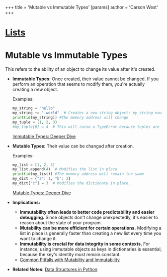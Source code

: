 +++
 title = 'Mutable vs Immutable Types'
[params]
	author = 'Carson West'
+++
# [Lists](./../lists/)
# Mutable vs Immutable Types

This refers to the ability of an object to change its value after it's created.

* **Immutable Types:**  Once created, their value cannot be changed.  If you perform an operation that seems to modify them, you're actually creating a *new* object.

    Examples:
    ```python
    my_string = "hello"
    my_string += " world"  # Creates a new string object; my_string now points to this new object.
    print(id(my_string)) #The memory address will change
    my_tuple = (1, 2, 3)
    #my_tuple[0] = 4  # This will raise a TypeError because tuples are immutable.
    ```
    [Immutable Types: Deeper Dive](./../immutable-types:-deeper-dive/)


* **Mutable Types:** Their value can be changed after creation.

    Examples:
    ```python
    my_list = [1, 2, 3]
    my_list.append(4)  # Modifies the list in place.
    print(id(my_list)) #The memory address will remain the same
    my_dict = {"a": 1, "b": 2}
    my_dict["c"] = 3  # Modifies the dictionary in place.
    ```
    [Mutable Types: Deeper Dive](./../mutable-types:-deeper-dive/)


* **Implications:**

    * **Immutability often leads to better code predictability and easier debugging.**  Since objects don't change unexpectedly, it's easier to reason about the state of your program.
    * **Mutability can be more efficient for certain operations.** Modifying a list in place is generally faster than creating a new list every time you want to change it.
    * **Immutability is crucial for data integrity in some contexts.**  For instance, using immutable objects as keys in dictionaries is essential, because the key's identity must remain constant.
    *  [Common Pitfalls with Mutability and Immutability](./../common-pitfalls-with-mutability-and-immutability/)


* **Related Notes:** [Data Structures in Python](./../data-structures-in-python/)

